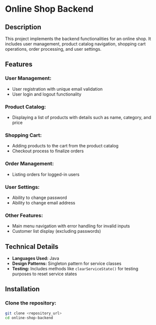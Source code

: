 # Online Shop Backend

## Description

This project implements the backend functionalities for an online shop. It includes user management, product catalog navigation, shopping cart operations, order processing, and user settings.

## Features

### User Management:

- User registration with unique email validation
- User login and logout functionality

### Product Catalog:

- Displaying a list of products with details such as name, category, and price

### Shopping Cart:

- Adding products to the cart from the product catalog
- Checkout process to finalize orders

### Order Management:

- Listing orders for logged-in users

### User Settings:

- Ability to change password
- Ability to change email address

### Other Features:

- Main menu navigation with error handling for invalid inputs
- Customer list display (excluding passwords)

## Technical Details

- **Languages Used:** Java
- **Design Patterns:** Singleton pattern for service classes
- **Testing:** Includes methods like `clearServiceState()` for testing purposes to reset service states

## Installation

### Clone the repository:

```bash
git clone <repository_url>
cd online-shop-backend

